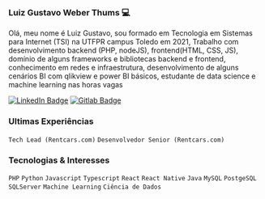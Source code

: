 ### Luiz Gustavo Weber Thums :computer:

Olá, meu nome é Luiz Gustavo, sou formado em Tecnologia em Sistemas para Internet (TSI) na UTFPR campus Toledo em 2021, Trabalho com desenvolvimento backend (PHP, nodeJS), frontend(HTML, CSS, JS), domínio de alguns frameworks e bibliotecas backend e frontend,  conhecimento em redes e infraestrutura, desenvolvimento de alguns cenários BI com qlikview e power BI básicos, estudante de data science e machine learning nas horas vagas

[![LinkedIn Badge](https://img.shields.io/badge/-LinkedIn-blue?style=flat-square&logo=Linkedin&logoColor=white&link=https://www.linkedin.com/in/luiz-gustavo-weber-thums-5215b2113/)](https://www.linkedin.com/in/luiz-gustavo-weber-thums-5215b2113/)
[![Gitlab Badge](https://img.shields.io/badge/-Gitlab-badge?style=flat-square&logo=Gitlab&logoColor=white&link=https://gitlab.com/LuizGustavoWT/)](https://gitlab.com/LuizGustavoWT/)


### Ultimas Experiências 

`Tech Lead (Rentcars.com)` `Desenvolvedor Senior (Rentcars.com)`


### Tecnologias & Interesses

`PHP` `Python` `Javascript` `Typescript` `React` `React Native` `Java` `MySQL` `PostgeSQL` `SQLServer` `Machine Learning` `Ciência de Dados`

<!--
**LuizGustavoWT/LuizGustavoWT** is a ✨ _special_ ✨ repository because its `README.md` (this file) appears on your GitHub profile.

Here are some ideas to get you started:

- 🔭 I’m currently working on ...
- 🌱 I’m currently learning ...
- 👯 I’m looking to collaborate on ...
- 🤔 I’m looking for help with ...
- 💬 Ask me about ...
- 📫 How to reach me: ...
- 😄 Pronouns: ...
- ⚡ Fun fact: ...
-->
